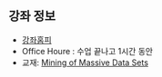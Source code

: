 
## 강좌 정보

* [강좌홈피](http://datalab.snu.ac.kr/~ukang/courses/16S-DM/)
* Office Houre : 수업 끝나고 1시간 동안
* 교재: [Mining of Massive Data Sets](http://www.mmds.org)
